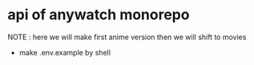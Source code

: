 # api of anywatch monorepo

NOTE : here we will make first anime version then we will shift to movies


 - make .env.example by shell
